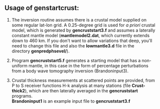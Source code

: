 Usage of __genstartcrust__:
---------------------------
1. The inversion routine assumes there is a crustal model supplied 
on some regular lat-lon grid.  A 0.25-degree grid is used for _a priori_ 
crustal model, which is generated by **gencruststart3.f**  and assumes a 
laterally constant mantle model (**mantlemodel2.dat**, which currently extends 
down to 460 km.  If you don't want to allow variations that deep, you'll 
need to change this file and also the **lowmantle3.d** file in the  
directory **genpredphsevel/**).  

2. Program **gencruststart5.f** generates a starting model that has a non-uniform 
mantle, in this case in the form of percentage perturbations from a body 
wave tomography inversion (Brandoninput3).  

3. Crustal thickness measurements at scattered points are provided, from P to 
S receiver functions H-k analysis at many stations (file **Crust-thick2**), 
which are then laterally averaged in the **gencruststart** programs.  
**Brandoninput1** is an example input file to **gencruststart3.f**
